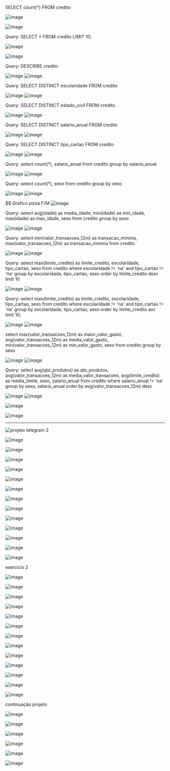 SELECT count(*) FROM credito

![image](https://github.com/JosueMorfim/Analise_Credito_SQL/assets/141301164/f8acc616-f7f2-4a7b-8731-c00fd02d2956)

![image](https://github.com/JosueMorfim/Analise_Credito_SQL/assets/141301164/0c6e62f6-4b19-4cff-8014-a7204450f20d)


Query: SELECT * FROM credito LIMIT 10;

![image](https://github.com/JosueMorfim/Analise_Credito_SQL/assets/141301164/54081c8e-a20d-4935-ab1d-b7723b0b23c6)

![image](https://github.com/JosueMorfim/Analise_Credito_SQL/assets/141301164/963605cf-6257-401d-910f-7dc770bd83d9)

Query: DESCRIBE credito

![image](https://github.com/JosueMorfim/Analise_Credito_SQL/assets/141301164/d88d537e-53e8-42a3-8fb2-270768ba3cc5)
![image](https://github.com/JosueMorfim/Analise_Credito_SQL/assets/141301164/88bd74b1-4716-419a-9f43-918788c9a0c8)

Query: SELECT DISTINCT escolaridade FROM credito

![image](https://github.com/JosueMorfim/Analise_Credito_SQL/assets/141301164/961a9e03-44a0-4fb5-8564-e333a2c16636)
![image](https://github.com/JosueMorfim/Analise_Credito_SQL/assets/141301164/69efad02-787c-4b03-bd4f-d53f262eaef5)

Query: SELECT DISTINCT estado_civil FROM credito

![image](https://github.com/JosueMorfim/Analise_Credito_SQL/assets/141301164/cc2fab6e-5412-4415-a503-0218dd14b864)
![image](https://github.com/JosueMorfim/Analise_Credito_SQL/assets/141301164/092da1ea-5983-4c00-8672-2f2606cc9581)

Query: SELECT DISTINCT salario_anual FROM credito

![image](https://github.com/JosueMorfim/Analise_Credito_SQL/assets/141301164/75c3bc7e-5653-4305-8d30-f0f2ce6bb3cd)
![image](https://github.com/JosueMorfim/Analise_Credito_SQL/assets/141301164/4e7907ea-053c-4329-a070-0e439ff920b4)

Query: SELECT DISTINCT tipo_cartao FROM credito

![image](https://github.com/JosueMorfim/Analise_Credito_SQL/assets/141301164/972615ca-a37b-4067-9f86-5f3189957ed1)
![image](https://github.com/JosueMorfim/Analise_Credito_SQL/assets/141301164/8583c01d-7b17-4f6a-9ea0-43d6a1497447)

Query: select count(*), salario_anual from credito group by salario_anual

![image](https://github.com/JosueMorfim/Analise_Credito_SQL/assets/141301164/61ee0090-ea6d-47b6-b5c9-f3187df9446a)
![image](https://github.com/JosueMorfim/Analise_Credito_SQL/assets/141301164/a0079e31-3ab9-47e5-bd4d-a916c884f9e4)

Query: select count(*), sexo from credito group by sexo

![image](https://github.com/JosueMorfim/Analise_Credito_SQL/assets/141301164/51fec78a-37b7-41af-b9c0-e22aaab23d77)
![image](https://github.com/JosueMorfim/Analise_Credito_SQL/assets/141301164/ecdb3b23-8152-4455-a443-c964f4e58b50)



$$ Grafico pizza F/M
![image](https://github.com/JosueMorfim/Analise_Credito_SQL/assets/141301164/97b7e776-0972-4de3-854a-43102520f5d3)


Query: select avg(idade) as media_idade, min(idade) as min_idade, max(idade) as max_idade, sexo from credito group by sexo

![image](https://github.com/JosueMorfim/Analise_Credito_SQL/assets/141301164/b3625d94-3e5f-48e1-bdec-b4a0839b273c)
![image](https://github.com/JosueMorfim/Analise_Credito_SQL/assets/141301164/b5f9621a-52b7-450a-8215-ebc0a669f2b0)

Query: select min(valor_transacoes_12m) as transacao_minima, max(valor_transacoes_12m) as transacao_minima from credito

![image](https://github.com/JosueMorfim/Analise_Credito_SQL/assets/141301164/721ed4f4-bc9e-485d-b961-5b6e3f88b62a)
![image](https://github.com/JosueMorfim/Analise_Credito_SQL/assets/141301164/0100c727-29c5-4ed7-a452-9980fe8249ab)

Query: select max(limite_credito) as limite_credito, escolaridade, tipo_cartao, sexo from credito where escolaridade != 'na' and tipo_cartao != 'na' group by escolaridade, tipo_cartao, sexo order by limite_credito desc limit 10

![image](https://github.com/JosueMorfim/Analise_Credito_SQL/assets/141301164/8d950774-d8ad-4064-a3c1-4d4a8919140b)
![image](https://github.com/JosueMorfim/Analise_Credito_SQL/assets/141301164/e0cf5d89-7676-415d-bb50-64481c18a33a)


Query: select max(limite_credito) as limite_credito, escolaridade, tipo_cartao, sexo from credito where escolaridade != 'na' and tipo_cartao != 'na' group by escolaridade, tipo_cartao, sexo order by limite_credito asc limit 10;

![image](https://github.com/JosueMorfim/Analise_Credito_SQL/assets/141301164/e2cca9bc-e97b-4a69-8639-5401b3ff9a03)
![image](https://github.com/JosueMorfim/Analise_Credito_SQL/assets/141301164/223bc4de-cc8f-4585-99eb-78467a141ff9)

 select max(valor_transacoes_12m) as maior_valor_gasto, avg(valor_transacoes_12m) as media_valor_gasto, min(valor_transacoes_12m) as min_valor_gasto, sexo from credito group by sexo

![image](https://github.com/JosueMorfim/Analise_Credito_SQL/assets/141301164/c63fec6a-4976-4e2d-b892-4f9dc6af922a)
![image](https://github.com/JosueMorfim/Analise_Credito_SQL/assets/141301164/0b8e5b4a-fd43-4b1b-b1e2-dfce6cbb676b)

Query: select avg(qtd_produtos) as qts_produtos, avg(valor_transacoes_12m) as media_valor_transacoes, avg(limite_credito) as media_limite, sexo, salario_anual from credito where salario_anual != 'na' group by sexo, salario_anual order by avg(valor_transacoes_12m) desc

![image](https://github.com/JosueMorfim/Analise_Credito_SQL/assets/141301164/7372c28c-fe49-4b2c-a47c-3a2f0061db09)
![image](https://github.com/JosueMorfim/Analise_Credito_SQL/assets/141301164/3dcda4c5-d935-47e8-b9dc-1b2a0f39323f)


![image](https://github.com/JosueMorfim/Analise_Credito_SQL/assets/141301164/8c71202c-49f4-4d69-a50a-93ad10b98035)



![image](https://github.com/JosueMorfim/Analise_Credito_SQL/assets/141301164/6a01b517-2c5b-4a78-ae85-0b19a2a271d8)


-------



![projeto telegram 2](https://github.com/JosueMorfim/Analise_Credito_SQL/assets/141301164/4c08838a-44b3-4bde-8c60-d2d0f27637d4)

![image](https://github.com/JosueMorfim/Analise_Credito_SQL/assets/141301164/b36995d2-4ac9-4917-9952-47f68ca34f16)

![image](https://github.com/JosueMorfim/Analise_Credito_SQL/assets/141301164/c2e3d6dd-2ae5-4cb1-9010-d7d3806f261e)

![image](https://github.com/JosueMorfim/Analise_Credito_SQL/assets/141301164/1cceab3d-20d2-4498-ae3b-cd1c053867b9)

![image](https://github.com/JosueMorfim/Analise_Credito_SQL/assets/141301164/a58839da-25fe-4cb7-abdb-349e04b6945e)

![image](https://github.com/JosueMorfim/Analise_Credito_SQL/assets/141301164/5c921b22-1fbb-4639-99e5-d667b001e813)

![image](https://github.com/JosueMorfim/Analise_Credito_SQL/assets/141301164/901c03b9-ed04-4f0f-a1c5-33aae38fca46)

![image](https://github.com/JosueMorfim/Analise_Credito_SQL/assets/141301164/c00cbfa9-a7fa-447a-b165-9316fe6e0ecf)






![image](https://github.com/JosueMorfim/Analise_Credito_SQL/assets/141301164/3c7fc8a8-6141-428d-80db-c0aca073d32d)

![image](https://github.com/JosueMorfim/Analise_Credito_SQL/assets/141301164/ddd7fed7-a0e5-4664-a9ef-3ace126705e3)


![image](https://github.com/JosueMorfim/Analise_Credito_SQL/assets/141301164/0ba3b248-aace-4b7d-9492-2c80cea31729)

![image](https://github.com/JosueMorfim/Analise_Credito_SQL/assets/141301164/42df0e6f-e817-452a-b158-3707b7c71c22)

![image](https://github.com/JosueMorfim/Analise_Credito_SQL/assets/141301164/4f644df6-f2fd-4fe7-a80e-ab173dce61a0)


![image](https://github.com/JosueMorfim/Analise_Credito_SQL/assets/141301164/5198f7d5-35f3-4ee7-b69d-f58da25a80cd)

exercicio 2

![image](https://github.com/JosueMorfim/Analise_Credito_SQL/assets/141301164/ae5ebdfb-df43-456b-9e57-0c0842e96923)

![image](https://github.com/JosueMorfim/Analise_Credito_SQL/assets/141301164/27204a5c-e372-4e4a-a73d-03c962e86c0c)

![image](https://github.com/JosueMorfim/Analise_Credito_SQL/assets/141301164/fb74dd26-ec3e-45f2-8cc7-f1f086a3c6f3)


![image](https://github.com/JosueMorfim/Analise_Credito_SQL/assets/141301164/7163d9cd-a4fb-4576-8a29-773c3e298fa6)


![image](https://github.com/JosueMorfim/Analise_Credito_SQL/assets/141301164/693b2cf0-2cc9-4e76-bd27-9b16e16c08a9)

![image](https://github.com/JosueMorfim/Analise_Credito_SQL/assets/141301164/7411a8ea-9f14-482f-a3f7-683ee93b2ad1)

![image](https://github.com/JosueMorfim/Analise_Credito_SQL/assets/141301164/e29d84f2-54ac-4669-9a9a-45e67809cdf6)

![image](https://github.com/JosueMorfim/Analise_Credito_SQL/assets/141301164/b8dd5f38-eb0d-4786-a126-7818a6254928)

![image](https://github.com/JosueMorfim/Analise_Credito_SQL/assets/141301164/fd4776fa-c474-4916-be77-818729c928e8)

![image](https://github.com/JosueMorfim/Analise_Credito_SQL/assets/141301164/fdbae055-a8c1-4601-9136-1479e1fe1146)

![image](https://github.com/JosueMorfim/Analise_Credito_SQL/assets/141301164/1b05b39a-4197-4999-ac48-fb9811f89c89)

![image](https://github.com/JosueMorfim/Analise_Credito_SQL/assets/141301164/fbc0ade7-55cf-4eb0-9f70-29626fa6b8bb)

![image](https://github.com/JosueMorfim/Analise_Credito_SQL/assets/141301164/bd5076a7-2101-42b4-a637-0ecc1b3a1076)


continuação projeto

![image](https://github.com/JosueMorfim/Analise_Credito_SQL/assets/141301164/5d34995a-d34a-4c0c-ae1c-5e45fd108227)

![image](https://github.com/JosueMorfim/Analise_Credito_SQL/assets/141301164/4828e664-8f94-4598-8ec7-351dd0aed2e0)


![image](https://github.com/JosueMorfim/Analise_Credito_SQL/assets/141301164/a4b781cb-1e79-4932-90b7-c0de631a3772)


![image](https://github.com/JosueMorfim/Analise_Credito_SQL/assets/141301164/953f410a-e121-44d8-b81c-60565fe1b44b)

![image](https://github.com/JosueMorfim/Analise_Credito_SQL/assets/141301164/9dde8c2f-2fed-4bd4-b3bf-048d0bd90a94)

![image](https://github.com/JosueMorfim/Analise_Credito_SQL/assets/141301164/912ddfcf-a7c9-44e1-94c5-7a93f628a834)










